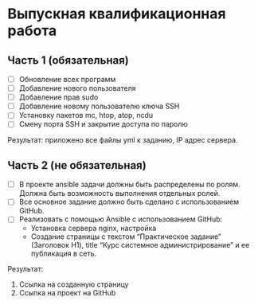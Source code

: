 # Выпускная квалификационная работа

## Часть 1 (обязательная)

- [ ] Обновление всех программ
- [ ] Добавление нового пользователя
- [ ] Добавление прав sudo
- [ ] Добавление новому пользователю ключа SSH
- [ ] Установку пакетов mc, htop, atop, ncdu
- [ ] Смену порта SSH и закрытие доступа по паролю

Результат: приложено все файлы yml к заданию, IP адрес сервера.

## Часть 2 (не обязательная)

- [ ] В проекте ansible задачи должны быть распределены по ролям. Должна быть возможность выполнения отдельных ролей.
- [ ] Все основное задание должно быть сделано с использованием GitHub.
- [ ] Реализовать с помощью Ansible c использованием GitHub:
  - Установка сервера nginx, настройка
  - Создание страницы с текстом “Практическое задание” (Заголовок H1), title “Курс системное администрирование” и ее публикация в сеть.

Результат:

1. Ссылка на созданную страницу
2. Ссыпка на проект на GitHub

